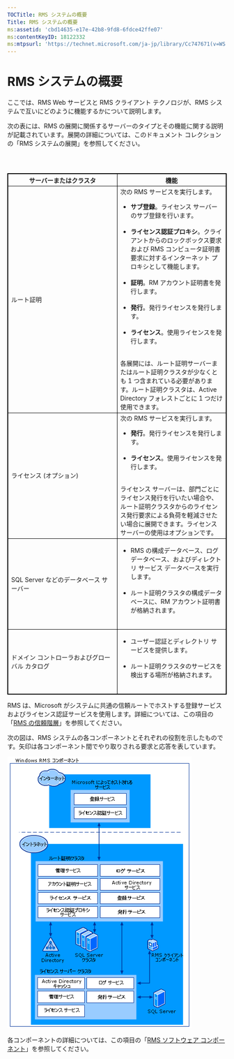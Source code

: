 ```yaml
---
TOCTitle: RMS システムの概要
Title: RMS システムの概要
ms:assetid: 'cbd14635-e17e-42b8-9fd8-6fdce42ffe07'
ms:contentKeyID: 18122332
ms:mtpsurl: 'https://technet.microsoft.com/ja-jp/library/Cc747671(v=WS.10)'
---
```


RMS システムの概要
==================

ここでは、RMS Web サービスと RMS クライアント テクノロジが、RMS システムで互いにどのように機能するかについて説明します。

次の表には、RMS の展開に関係するサーバーのタイプとその機能に関する説明が記載されています。展開の詳細については、このドキュメント コレクションの「RMS システムの展開」を参照してください。

###  

 
<table style="border:1px solid black;">
<colgroup>
<col width="50%" />
<col width="50%" />
</colgroup>
<thead>
<tr class="header">
<th style="border:1px solid black;" >サーバーまたはクラスタ</th>
<th style="border:1px solid black;" >機能</th>
</tr>
</thead>
<tbody>
<tr class="odd">
<td style="border:1px solid black;">ルート証明</td>
<td style="border:1px solid black;">次の RMS サービスを実行します。
<ul>
<li><strong>サブ登録</strong>。ライセンス サーバーのサブ登録を行います。<br />
<br />
</li>
<li><strong>ライセンス認証プロキシ</strong>。クライアントからのロックボックス要求および RMS コンピュータ証明書要求に対するインターネット プロキシとして機能します。<br />
<br />
</li>
<li><strong>証明</strong>。RM アカウント証明書を発行します。<br />
<br />
</li>
<li><strong>発行</strong>。発行ライセンスを発行します。<br />
<br />
</li>
<li><strong>ライセンス</strong>。使用ライセンスを発行します。<br />
<br />
</li>
</ul>
各展開には、ルート証明サーバーまたはルート証明クラスタが少なくとも 1 つ含まれている必要があります。ルート証明クラスタは、Active Directory フォレストごとに 1 つだけ使用できます。</td>
</tr>
<tr class="even">
<td style="border:1px solid black;">ライセンス (オプション)</td>
<td style="border:1px solid black;">次の RMS サービスを実行します。
<ul>
<li><strong>発行</strong>。発行ライセンスを発行します。<br />
<br />
</li>
<li><strong>ライセンス</strong>。使用ライセンスを発行します。<br />
<br />
</li>
</ul>
ライセンス サーバーは、部門ごとにライセンス発行を行いたい場合や、ルート証明クラスタからのライセンス発行要求による負荷を軽減させたい場合に展開できます。ライセンス サーバーの使用はオプションです。</td>
</tr>
<tr class="odd">
<td style="border:1px solid black;">SQL Server などのデータベース サーバー</td>
<td style="border:1px solid black;"><ul>
<li>RMS の構成データベース、ログ データベース、およびディレクトリ サービス データベースを実行します。<br />
<br />
</li>
<li>ルート証明クラスタの構成データベースに、RM アカウント証明書が格納されます。<br />
<br />
</li>
</ul></td>
</tr>
<tr class="even">
<td style="border:1px solid black;">ドメイン コントローラおよびグローバル カタログ</td>
<td style="border:1px solid black;"><ul>
<li>ユーザー認証とディレクトリ サービスを提供します。<br />
<br />
</li>
<li>ルート証明クラスタのサービスを検出する場所が格納されます。<br />
<br />
</li>
</ul></td>
</tr>
</tbody>
</table>
 

RMS は、Microsoft がシステムに共通の信頼ルートでホストする登録サービスおよびライセンス認証サービスを使用します。詳細については、この項目の「[RMS の信頼階層](https://technet.microsoft.com/2d44182f-a653-4383-aba1-dade53f7cf9a)」を参照してください。

次の図は、RMS システムの各コンポーネントとそれぞれの役割を示したものです。矢印は各コンポーネント間でやり取りされる要求と応答を表しています。

![](images/Cc747671.29138741-d45c-459b-8ead-b9bc3f708dd5(WS.10).gif)

各コンポーネントの詳細については、この項目の「[RMS ソフトウェア コンポーネント](https://technet.microsoft.com/e38a840e-f390-48fd-8354-50108a64f5ca)」を参照してください。
